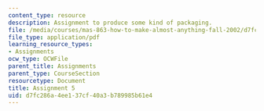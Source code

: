 ```yaml
---
content_type: resource
description: Assignment to produce some kind of packaging.
file: /media/courses/mas-863-how-to-make-almost-anything-fall-2002/d7fc286a4ee137cf40a3b789985b61e4_assignment5.pdf
file_type: application/pdf
learning_resource_types:
- Assignments
ocw_type: OCWFile
parent_title: Assignments
parent_type: CourseSection
resourcetype: Document
title: Assignment 5
uid: d7fc286a-4ee1-37cf-40a3-b789985b61e4
---
```

